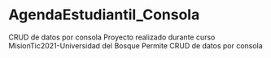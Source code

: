 # AgendaEstudiantil_Consola
CRUD de datos por consola
Proyecto realizado durante curso MisionTic2021-Universidad del Bosque
Permite CRUD de datos por consola
